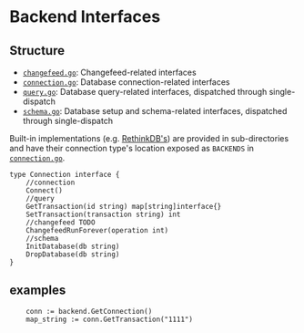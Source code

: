# Backend Interfaces

## Structure

- [`changefeed.go`](./changefeed.py): Changefeed-related interfaces
- [`connection.go`](./connection.py): Database connection-related interfaces
- [`query.go`](./query.py): Database query-related interfaces, dispatched through single-dispatch
- [`schema.go`](./schema.py): Database setup and schema-related interfaces, dispatched through
  single-dispatch

Built-in implementations (e.g. [RethinkDB's](./rethinkdb)) are provided in sub-directories and
have their connection type's location exposed as `BACKENDS` in [`connection.go`](./connection.go).

```
type Connection interface {
	//connection
	Connect()
	//query
	GetTransaction(id string) map[string]interface{}
	SetTransaction(transaction string) int
	//changefeed TODO
	ChangefeedRunForever(operation int)
	//schema
	InitDatabase(db string)
	DropDatabase(db string)
}
```

## examples
```
	conn := backend.GetConnection()
	map_string := conn.GetTransaction("1111")
```